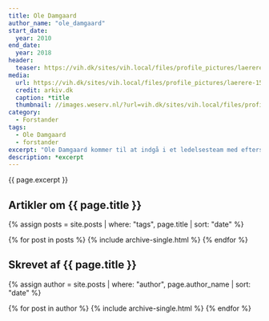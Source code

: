 ```yaml
---
title: Ole Damgaard
author_name: "ole_damgaard"
start_date: 
  year: 2010
end_date:
  year: 2018
header:
  teaser: https://vih.dk/sites/vih.local/files/profile_pictures/laerere-150.jpg?itok=_7Wc7mWN
media: 
  url: https://vih.dk/sites/vih.local/files/profile_pictures/laerere-150.jpg?itok=_7Wc7mWN
  credit: arkiv.dk
  caption: *title
  thumbnail: //images.weserv.nl/?url=vih.dk/sites/vih.local/files/profile_pictures/laerere-150.jpg?w=100
category:
  - Forstander
tags:
  - Ole Damgaard
  - forstander
excerpt: "Ole Damgaard kommer til at indgå i et ledelsesteam med efterskoleforstander, Frank Rasmussen, og forretningsudvikler, Peter Sebastian Pedersen. Ole er tidligere toptræner i håndbold, og han er bl.a. med tl at få bygget Center for Sundhed, Test og Læring og sætte gang i Outdoor AquaScape."
description: *excerpt
---
```


{{ page.excerpt }}

## Artikler om {{ page.title }}

{% assign posts = site.posts | where: "tags", page.title | sort: "date" %}

{% for post in posts %}
  {% include archive-single.html %}
{% endfor %}

## Skrevet af {{ page.title }}

{% assign author = site.posts | where: "author", page.author_name | sort: "date" %}

{% for post in author %}
  {% include archive-single.html %}
{% endfor %}

